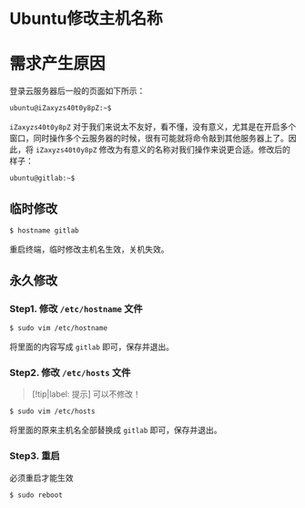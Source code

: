 # Ubuntu修改主机名称

# 需求产生原因
登录云服务器后一般的页面如下所示：

```bash
ubuntu@iZaxyzs40t0y8pZ:~$
```

`iZaxyzs40t0y8pZ` 对于我们来说太不友好，看不懂，没有意义，尤其是在开启多个窗口，同时操作多个云服务器的时候，很有可能就将命令敲到其他服务器上了。因此，将 `iZaxyzs40t0y8pZ` 修改为有意义的名称对我们操作来说更合适。修改后的样子：

```bash
ubuntu@gitlab:~$
```

## 临时修改

```bash
$ hostname gitlab
```

重启终端，临时修改主机名生效，关机失效。

## 永久修改

### Step1. 修改 `/etc/hostname` 文件

```bash
$ sudo vim /etc/hostname
```

将里面的内容写成 `gitlab` 即可，保存并退出。

### Step2. 修改 `/etc/hosts` 文件

> [!tip|label: 提示]
> 可以不修改！

```bash
$ sudo vim /etc/hosts
```

将里面的原来主机名全部替换成 `gitlab` 即可，保存并退出。

### Step3. 重启

必须重启才能生效

```bash
$ sudo reboot
```
